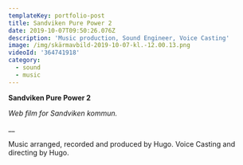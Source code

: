 ```yaml
---
templateKey: portfolio-post
title: Sandviken Pure Power 2
date: 2019-10-07T09:50:26.076Z
description: 'Music production, Sound Engineer, Voice Casting'
image: /img/skärmavbild-2019-10-07-kl.-12.00.13.png
videoId: '364741918'
category:
  - sound
  - music
---
```

**Sandviken Pure Power 2**

_Web film for Sandviken kommun._

__

Music arranged, recorded and produced by Hugo. Voice Casting and directing by Hugo.
